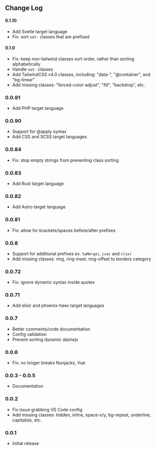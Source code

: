 ## Change Log

#### 0.1.10

- Add Svelte target language
- Fix: sort `not-` classes that are prefixed

#### 0.1.0

- Fix: keep non-tailwind classes sort order, rather than sorting alphabetically 
- Handle `not-` classes
- Add TailwindCSS v4.0 classes, including: "data-", "@container", and "bg-linear"
- Add missing classes: "forced-color-adjust", "fill", "backdrop", etc.

### 0.0.91

- Add PHP target language

### 0.0.90

- Support for @apply syntax
- Add CSS and SCSS target languages

### 0.0.84

- Fix: stop empty strings from preventing class sorting

### 0.0.83

- Add Rust target language

### 0.0.82

- Add Astro target language

### 0.0.81

- Fix: allow for brackets/spaces before/after prefixes

### 0.0.8

- Support for additional prefixes ex. `twMerge(`, `cva(` and `clsx(`
- Add missing classes: ring, ring-inset, ring-offset to borders category

### 0.0.72

- Fix: ignore dynamic syntax inside quotes

### 0.0.71

- Add elixir and phoenix-heex target languages

### 0.0.7

- Better comments/code documentation
- Config validation
- Prevent sorting dynamic alpinejs

### 0.0.6

- Fix: no longer breaks Nunjacks, Vue

### 0.0.3 - 0.0.5

- Documentation

### 0.0.2

- Fix issue grabbing VS Code config
- Add missing classes: hidden, inline, space-x/y, bg-repeat, underline, capitalize, etc.

### 0.0.1

- Initial release
